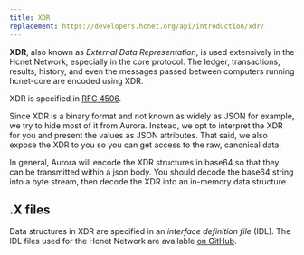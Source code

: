 ```yaml
---
title: XDR
replacement: https://developers.hcnet.org/api/introduction/xdr/
---
```


**XDR**, also known as _External Data Representation_, is used extensively in
the Hcnet Network, especially in the core protocol.  The ledger, transactions, results,
history, and even the messages passed between computers running hcnet-core
are encoded using XDR.

XDR is specified in [RFC 4506](http://tools.ietf.org/html/rfc4506.html).

Since XDR is a binary format and not known as widely as JSON for example, we try
to hide most of it from Aurora.  Instead, we opt to interpret the XDR for you
and present the values as JSON attributes.  That said, we also expose the XDR
to you so you can get access to the raw, canonical data.

In general, Aurora will encode the XDR structures in base64 so that they can be 
transmitted within a json body.  You should decode the base64 string
into a byte stream, then decode the XDR into an in-memory data structure.

## .X files

Data structures in XDR are specified in an _interface definition file_ (IDL).
The IDL files used for the Hcnet Network are available
[on GitHub](https://github.com/shantanu-hashcash/hcnet-core/tree/master/src/xdr).

